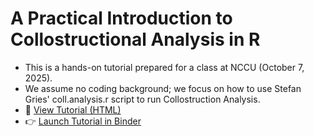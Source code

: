 # A Practical Introduction to Collostructional Analysis in R

- This is a hands-on tutorial prepared for a class at NCCU (October 7, 2025).
- We assume no coding background; we focus on how to use Stefan Gries' coll.analysis.r script to run Collostruction Analysis.
- 📘 [View Tutorial (HTML)](https://alvinntnu.github.io/collostruction_tutorial/collostruction_analysis.html)
- 👉 [Launch Tutorial in Binder](https://mybinder.org/v2/gh/alvinntnu/collostruction_tutorial/main?urlpath=rstudio)